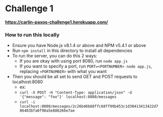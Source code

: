 # Challenge 1

__https://carlin-paxos-challenge1.herokuapp.com/__

### How to run this locally
* Ensure you have Node.js v8.1.4 or above and NPM v5.4.1 or above
* Run `npm install` in this directory to install all dependencies
* To run the server, you can do this 2 ways:
  * If you are okay with using port 8080, run `node app.js`
  * If you want to specify a port, run `PORT=<PORTNUMBER> node app.js`, replacing `<PORTNUMBER>` with what you want
* Then you should be all set to send GET and POST requests to localhost:8080
  * ex:
  * `curl -X POST -H "Content-Type: application/json" -d '{"message": "foo"}' localhost:8080/messages`
  * `curl -i localhost:8080/messages/2c26b46b68ffc68ff99b453c1d30413413422d706483bfa0f98a5e886266e7ae`
  
